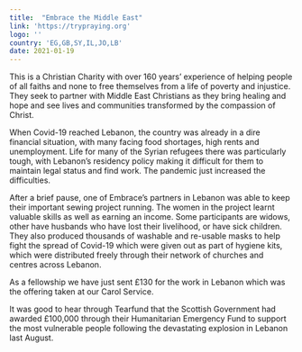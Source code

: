 ```yaml
---
title:  "Embrace the Middle East"
link: 'https://trypraying.org'
logo: ''
country: 'EG,GB,SY,IL,JO,LB'
date: 2021-01-19
---
```

This is a Christian Charity with over 160 years’ experience of helping people of all faiths and none to free themselves from a life of poverty and injustice.  They seek to partner with Middle East Christians as they bring healing and hope and see lives and communities transformed by the compassion of Christ.

When Covid-19 reached Lebanon, the country was already in a dire financial situation, with many facing food shortages, high rents and unemployment.  Life for many of the Syrian refugees there was particularly tough, with Lebanon’s residency policy making it difficult for them to maintain legal status and find work.  The pandemic just increased the difficulties.
 
After a brief pause, one of Embrace’s partners in Lebanon was able to keep their important sewing project running.  The  women in the project learnt valuable skills as well as earning an income.  Some participants are widows, other have husbands who have lost their livelihood, or have sick children.  They also produced thousands of washable and re-usable masks to help fight the spread of Covid-19 which were given out as part of hygiene kits, which were distributed freely through their network of churches and centres across Lebanon. 

As a fellowship we have just sent £130 for the work in Lebanon which was the offering taken at our Carol Service.
 
It was good to hear through Tearfund that the Scottish Government had awarded £100,000 through their Humanitarian Emergency Fund to support the most vulnerable people following the devastating explosion in Lebanon last August.

